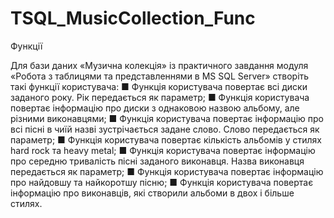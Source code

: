 # TSQL_MusicCollection_Func
Функції

Для бази даних «Музична колекція» із практичного завдання модуля «Робота з таблицями та представленнями в MS SQL Server» створіть такі функції користувача:
      ■ Функція користувача повертає всі диски заданого року. Рік передається як параметр;
      ■ Функція користувача повертає інформацію про диски з однаковою назвою альбому, але різними виконавцями;
      ■ Функція користувача повертає інформацію про всі пісні в чиїй назві зустрічається задане слово. Слово передається як параметр;
      ■ Функція користувача повертає кількість альбомів у стилях hard rock та heavy metal;
      ■ Функція користувача повертає інформацію про середню тривалість пісні заданого виконавця. Назва виконавця передається як параметр;
      ■ Функція користувача повертає інформацію про найдовшу та найкоротшу пісню;
      ■ Функція користувача повертає інформацію про виконавців, які створили альбоми в двох і більше стилях.

